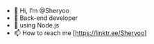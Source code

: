 - 👋 Hi, I’m @Sheryoo
- 👀 Back-end developer
- 🌱 using Node.js
- 📫 How to reach me [https://linktr.ee/Sheryoo]

<!---
Sheryoo/Sheryoo is a ✨ special ✨ repository because its `README.md` (this file) appears on your GitHub profile.
You can click the Preview link to take a look at your changes.
--->

